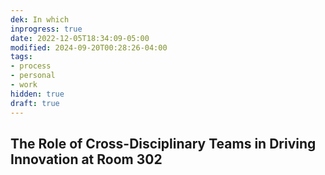 ```yaml
---
dek: In which
inprogress: true
date: 2022-12-05T18:34:09-05:00
modified: 2024-09-20T00:28:26-04:00
tags:
- process
- personal
- work
hidden: true
draft: true
---
```

## The Role of Cross-Disciplinary Teams in Driving Innovation at Room 302
